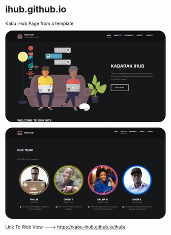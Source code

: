 # ihub.github.io
Kabu iHub Page from a template

![The Page Outlook](dummy/home.png)

![About Section](dummy/team.png)


Link To Web View 
---> https://kabu-ihub.github.io/ihub/
